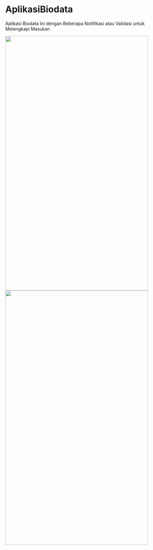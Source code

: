 # AplikasiBiodata
Aplikasi Biodata Ini dengan Beberapa Notifikasi atau Validasi untuk Melengkapi Masukan

<img src="https://github.com/moeslimdecoded/AplikasiBiodata/blob/master/aplikasi-biodata.png" width="450" height="800"/><img src="https://github.com/moeslimdecoded/AplikasiBiodata/blob/master/alert-dialog.png" width="450" height="800"/>
